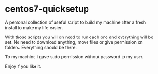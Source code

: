 # centos7-quicksetup

A personal collection of useful script to build my machine after a fresh install to make my life easier.

With those scripts you will on need to run each one and everything will be set. No need to download anything, move files or give permission on folders. Everything should be there.

To my machine I gave sudo permission without password to my user.

Enjoy if you like it.
